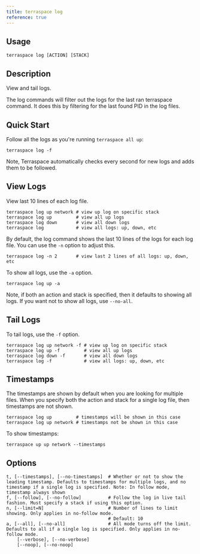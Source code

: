 ```yaml
---
title: terraspace log
reference: true
---
```


## Usage

    terraspace log [ACTION] [STACK]

## Description

View and tail logs.

The log commands will filter out the logs for the last ran terraspace command. It does this by filtering for the last found PID in the log files.

## Quick Start

Follow all the logs as you're running `terraspace all up`:

    terraspace log -f

Note, Terraspace automatically checks every second for new logs and adds them to be followed.

## View Logs

View last 10 lines of each log file.

    terraspace log up network # view up log on specific stack
    terraspace log up         # view all up logs
    terraspace log down       # view all down logs
    terraspace log            # view all logs: up, down, etc

By default, the log command shows the last 10 lines of the logs for each log file. You can use the `-n` option to adjust this.

    terraspace log -n 2       # view last 2 lines of all logs: up, down, etc

To show all logs, use the `-a` option.

    terraspace log up -a

Note, if both an action and stack is specified, then it defaults to showing all logs. If you want not to show all logs, use `--no-all`.

## Tail Logs

To tail logs, use the `-f` option.

    terraspace log up network -f # view up log on specific stack
    terraspace log up -f         # view all up logs
    terraspace log down -f       # view all down logs
    terraspace log -f            # view all logs: up, down, etc

## Timestamps

The timestamps are shown by default when you are looking for multiple files.  When you specify both the action and stack for a single log file, then timestamps are not shown.

    terraspace log up         # timestamps will be shown in this case
    terraspace log up network # timestamps not be shown in this case

To show timestamps:

    terraspace up up network --timestamps


## Options

```
t, [--timestamps], [--no-timestamps]  # Whether or not to show the leading timestamp. Defaults to timestamps for multiple logs, and no timestamp if a single log is specified. Note: In follow mode, timestamp always shown
f, [--follow], [--no-follow]          # Follow the log in live tail fashion. Must specify a stack if using this option.
n, [--limit=N]                        # Number of lines to limit showing. Only applies in no-follow mode.
                                      # Default: 10
a, [--all], [--no-all]                # All mode turns off the limit. Defaults to all if a single log is specified. Only applies in no-follow mode.
    [--verbose], [--no-verbose]       
    [--noop], [--no-noop]             
```

